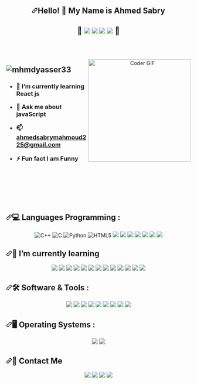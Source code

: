 <article class="markdown-body entry-content container-lg f5" itemprop="text">
        <h1 align="center" dir="auto"><a id="user-content-hello---my-name-is-amr-welcome-to-my-github-profile-" class="anchor" aria-hidden="true" tabindex="-1" href="#hello---my-name-is-amr-welcome-to-my-github-profile-"><svg class="octicon octicon-link" viewBox="0 0 16 16" version="1.1" width="16" height="16" aria-hidden="true"><path d="m7.775 3.275 1.25-1.25a3.5 3.5 0 1 1 4.95 4.95l-2.5 2.5a3.5 3.5 0 0 1-4.95 0 .751.751 0 0 1 .018-1.042.751.751 0 0 1 1.042-.018 1.998 1.998 0 0 0 2.83 0l2.5-2.5a2.002 2.002 0 0 0-2.83-2.83l-1.25 1.25a.751.751 0 0 1-1.042-.018.751.751 0 0 1-.018-1.042Zm-4.69 9.64a1.998 1.998 0 0 0 2.83 0l1.25-1.25a.751.751 0 0 1 1.042.018.751.751 0 0 1 .018 1.042l-1.25 1.25a3.5 3.5 0 1 1-4.95-4.95l2.5-2.5a3.5 3.5 0 0 1 4.95 0 .751.751 0 0 1-.018 1.042.751.751 0 0 1-1.042.018 1.998 1.998 0 0 0-2.83 0l-2.5 2.5a1.998 1.998 0 0 0 0 2.83Z"></path></svg></a>Hello! 👋  My Name is Ahmed Sabry</h1>
        <h1 align="center" dir="auto">
        <span>💖</span>
        <a  rel="noopener noreferrer nofollow"> 
        <img src ="https://img.shields.io/badge/-%234ea94b.svg?&style=plastic&logo=mongodb&logoColor=white"/>
        </a>
        <a target="_blank" rel="noopener noreferrer nofollow" ><img src="https://img.shields.io/badge/-%23404d59.svg?&style=plastic&logo=express&logoColor=white" style="max-width: 100%;"/>
        </a>
        <a target="_blank" rel="noopener noreferrer nofollow" ><img src="https://img.shields.io/badge/-%2361DAFB.svg?style=plastic&amp;logo=React&amp;logoColor=black" style="max-width: 100%;">
        </a>
        <a target="_blank" rel="noopener noreferrer nofollow" ><img src="https://img.shields.io/badge/-%230F9D58.svg?style=plastic&amp;logo=Node.Js&amp;logoColor=white" style="max-width: 100%;">
        </a>
        <span>💖</span>
        </h1>
        <br>
        <br>
        <p dir="auto">
        <animated-image style="width: 380;text-align: center;">
        <a target="_blank" rel="noopener noreferrer nofollow" href="https://camo.githubusercontent.com/2309797487e5e969659a3b545c96151807b04120a9cc2985f632ec94ba00c9f3/68747470733a2f2f6d656469612e67697068792e636f6d2f6d656469612f53576f536b4e36447854737a71494b4571762f67697068792e676966" data-target="animated-image.originalLink">
        <img align="right" src="https://camo.githubusercontent.com/2309797487e5e969659a3b545c96151807b04120a9cc2985f632ec94ba00c9f3/68747470733a2f2f6d656469612e67697068792e636f6d2f6d656469612f53576f536b4e36447854737a71494b4571762f67697068792e676966" alt="Coder GIF" height="280" data-canonical-src="https://media.giphy.com/media/SWoSkN6DxTszqIKEqv/giphy.gif" style="max-width: 100%; display: inline-block;" data-target="animated-image.originalImage">
        </a>
        <span class="AnimatedImagePlayer" data-target="animated-image.player" hidden="">
        <a data-target="animated-image.replacedLink" class="AnimatedImagePlayer-images" href="https://camo.githubusercontent.com/2309797487e5e969659a3b545c96151807b04120a9cc2985f632ec94ba00c9f3/68747470733a2f2f6d656469612e67697068792e636f6d2f6d656469612f53576f536b4e36447854737a71494b4571762f67697068792e676966" target="_blank">
        <span data-target="animated-image.imageContainer">
        <canvas class="AnimatedImagePlayer-stillImage" aria-hidden="true" width="380" height="280"></canvas></span></a>
        <button data-target="animated-image.imageButton" class="AnimatedImagePlayer-images" tabindex="-1" aria-label="Play Coder GIF"hidden=""></button>
        <span class="AnimatedImagePlayer-controls" data-target="animated-image.controls" hidden="">
        <button data-target="animated-image.playButton" class="AnimatedImagePlayer-button" aria-label="Play Coder GIF">
        <svg aria-hidden="true" focusable="false" class="octicon icon-play" width="16" height="16" viewBox="0 0 16 16" fill="none" xmlns="http://www.w3.org/2000/svg"><path d="M4 13.5427V2.45734C4 1.82607 4.69692 1.4435 5.2295 1.78241L13.9394 7.32507C14.4334 7.63943 14.4334 8.36057 13.9394 8.67493L5.2295 14.2176C4.69692 14.5565 4 14.1739 4 13.5427Z">
        </path></svg>
        <svg aria-hidden="true" focusable="false" class="octicon icon-pause" width="16" height="16" viewBox="0 0 16 16" xmlns="http://www.w3.org/2000/svg"><rect x="4" y="2" width="3" height="12" rx="1"></rect><rect x="9" y="2" width="3" height="12" rx="1"></rect>
        </svg>
        </button>
        <a data-target="animated-image.openButton" aria-label="Open Coder GIF in new window" class="AnimatedImagePlayer-button" href="https://camo.githubusercontent.com/2309797487e5e969659a3b545c96151807b04120a9cc2985f632ec94ba00c9f3/68747470733a2f2f6d656469612e67697068792e636f6d2f6d656469612f53576f536b4e36447854737a71494b4571762f67697068792e676966" target="_blank">
        <svg aria-hidden="true" class="octicon" xmlns="http://www.w3.org/2000/svg" viewBox="0 0 16 16" width="16" height="16"><path fill-rule="evenodd" d="M10.604 1h4.146a.25.25 0 01.25.25v4.146a.25.25 0 01-.427.177L13.03 4.03 9.28 7.78a.75.75 0 01-1.06-1.06l3.75-3.75-1.543-1.543A.25.25 0 0110.604 1zM3.75 2A1.75 1.75 0 002 3.75v8.5c0 .966.784 1.75 1.75 1.75h8.5A1.75 1.75 0 0014 12.25v-3.5a.75.75 0 00-1.5 0v3.5a.25.25 0 01-.25.25h-8.5a.25.25 0 01-.25-.25v-8.5a.25.25 0 01.25-.25h3.5a.75.75 0 000-1.5h-3.5z"></path>
        </svg>
        </a>
        </span>
        </span>
        </animated-image>
        </p>
        <h2 dir="auto"><img src="https://camo.githubusercontent.com/b8b6b0264cd18bf9bd7f0d099709c087137c1abd1f6778f5cd393d0e8feb70ef/68747470733a2f2f6b6f6d617265762e636f6d2f67687076632f3f757365726e616d653d6d686d647961737365723333266c6162656c3d50726f66696c65253230766965777326636f6c6f723d306537356236267374796c653d666c6174" alt="mhmdyasser33" data-canonical-src="https://komarev.com/ghpvc/?username=mhmdyasser33&amp;label=Profile%20views&amp;color=0e75b6&amp;style=flat" style="max-width: 100%;"></h2> 
        <h3 dir="auto">
            <ul dir="auto">
                <li>
                <p dir="auto">🌱 I’m currently learning <strong>React js</strong></p>
                </li>
                <li>
                <p dir="auto">💬 Ask me about <strong>javaScript</strong></p>
                </li>
                <li>
                <p dir="auto">📫 <strong><a href="ahmedsabrymahmoud225@gmail.com">ahmedsabrymahmoud225@gmail.com</a></strong></p>
                </li>
                <li>
                <p dir="auto">⚡ Fun fact <strong>I am Funny</strong></p>
                </li>
                </ul>
        </h3>
        <br>
        <br>
        <br>
        <br>
        <br>
        <h2 dir="auto"><a id="user-content-languages-and-tools--" class="anchor" aria-hidden="true" tabindex="-1" href="#languages-and-tools--"><svg class="octicon octicon-link" viewBox="0 0 16 16" version="1.1" width="16" height="16" aria-hidden="true"><path d="m7.775 3.275 1.25-1.25a3.5 3.5 0 1 1 4.95 4.95l-2.5 2.5a3.5 3.5 0 0 1-4.95 0 .751.751 0 0 1 .018-1.042.751.751 0 0 1 1.042-.018 1.998 1.998 0 0 0 2.83 0l2.5-2.5a2.002 2.002 0 0 0-2.83-2.83l-1.25 1.25a.751.751 0 0 1-1.042-.018.751.751 0 0 1-.018-1.042Zm-4.69 9.64a1.998 1.998 0 0 0 2.83 0l1.25-1.25a.751.751 0 0 1 1.042.018.751.751 0 0 1 .018 1.042l-1.25 1.25a3.5 3.5 0 1 1-4.95-4.95l2.5-2.5a3.5 3.5 0 0 1 4.95 0 .751.751 0 0 1-.018 1.042.751.751 0 0 1-1.042.018 1.998 1.998 0 0 0-2.83 0l-2.5 2.5a1.998 1.998 0 0 0 0 2.83Z"></path></svg></a>💻 Languages Programming :</h2>
        <p dir="auto" align="center">
        <a  rel="noopener noreferrer nofollow"> 
        <img alt="C++" src="https://img.shields.io/badge/C++%20-%2300599C.svg?style=plastic&amp;logo=c%2B%2B&amp;logoColor=white" style="max-width: 100%;">
        </a>
        <a rel="nofollow"> 
        <img alt="C" src="https://img.shields.io/badge/C%20-%232370ED.svg?style=plastic&amp;logo=c&amp;logoColor=white" style="max-width: 100%;">
        </a>
        <a ><img alt="Python" src="https://img.shields.io/badge/Python%20-%2314354C.svg?style=plastic&amp;logo=python&amp;logoColor=white" style="max-width: 100%;"></a>
        <a ><img  alt="HTML5" src="https://img.shields.io/badge/-HTML%205-%23E44D27?style=plastic&amp;logo=html5&amp;logoColor=ffffff" style="max-width: 100%;"></a>
        <a ><img src="https://img.shields.io/badge/CSS%203%20-%231572B6.svg?&style=plastic&logo=css3&logoColor=white"/></a>
        <a ><img src="https://img.shields.io/badge/JavaScript%20-%23323330.svg?&style=plastic&logo=javascript&logoColor=%23F7DF1E"/></a>
        <a ><img src="https://img.shields.io/badge/BootStrap%20-%23563D7C.svg?&style=plastic&logo=bootstrap&logoColor=white"/></a>
        <a ><img src="https://img.shields.io/badge/React.JS-%2361DAFB.svg?style=plastic&amp;logo=React&amp;logoColor=black" style="max-width: 100%;"></a>
        <a  ><img src="https://img.shields.io/badge/Node.Js-%230F9D58.svg?style=plastic&amp;logo=Node.Js&amp;logoColor=white" style="max-width: 100%;"></a>
        <a ><img src="https://img.shields.io/badge/Express.js%20-%23404d59.svg?&style=plastic&logo=express&logoColor=white" style="max-width: 100%;"/>
        </a>
        <a > 
        <img src ="https://img.shields.io/badge/SQL%20Server-%2314354C.svg?&style=plastic&logo=microsoft%20sql%20server&logoColor=white">
        </a>
        </p>
        <h2 dir="auto"><a id="user-content-im-currently-learning" class="anchor" aria-hidden="true" tabindex="-1" href="#im-currently-learning"><svg class="octicon octicon-link" viewBox="0 0 16 16" version="1.1" width="16" height="16" aria-hidden="true"><path d="m7.775 3.275 1.25-1.25a3.5 3.5 0 1 1 4.95 4.95l-2.5 2.5a3.5 3.5 0 0 1-4.95 0 .751.751 0 0 1 .018-1.042.751.751 0 0 1 1.042-.018 1.998 1.998 0 0 0 2.83 0l2.5-2.5a2.002 2.002 0 0 0-2.83-2.83l-1.25 1.25a.751.751 0 0 1-1.042-.018.751.751 0 0 1-.018-1.042Zm-4.69 9.64a1.998 1.998 0 0 0 2.83 0l1.25-1.25a.751.751 0 0 1 1.042.018.751.751 0 0 1 .018 1.042l-1.25 1.25a3.5 3.5 0 1 1-4.95-4.95l2.5-2.5a3.5 3.5 0 0 1 4.95 0 .751.751 0 0 1-.018 1.042.751.751 0 0 1-1.042.018 1.998 1.998 0 0 0-2.83 0l-2.5 2.5a1.998 1.998 0 0 0 0 2.83Z"></path></svg></a>📌 I’m currently learning </h2>
        <p dir="auto" align="center">
        <a >
        <img src="https://img.shields.io/badge/TypeScript%20-%23007ACC.svg?&style=plastic&logo=typescript&logoColor=white"/></a>
        <a  >
        <img src="https://img.shields.io/badge/Redux%20-%23593d88.svg?&style=plastic&logo=redux&logoColor=white"/>
        </a>
        <a > 
        <img src ="https://img.shields.io/badge/MongoDB-%234ea94b.svg?&style=plastic&logo=mongodb&logoColor=white"/>
        </a>
        <a > 
        <img src ="https://img.shields.io/badge/Firebase-%23FFFC00.svg?&style=plastic&logo=firebase&logoColor=white"/>
        </a>
        <a > 
            <img src ="https://img.shields.io/badge/React%20Bootstrap-6d4aff.svg?&style=plastic&logo=bootstrap&logoColor=white"/>
        </a>
        <a > 
            <img src ="https://img.shields.io/badge/Axios-white.svg?&style=plastic&logo=axios"/>
        </a>
        <a > 
            <img src ="https://img.shields.io/badge/React%20Router-black.svg?&style=plastic&logo=reactrouter"/>
        </a>
        <a > 
            <img src ="https://img.shields.io/badge/-React%20Query-FF4154?style=plastic&logo=react%20query&logoColor=white"/>
        </a>
        <a > 
            <img src ="https://img.shields.io/badge/NODEMON-%23323330.svg?style=plastic&logo=nodemon&logoColor=%BBDEAD"/>
        </a>
        <a > 
            <img src ="https://img.shields.io/badge/React%20Hook%20Form-%23EC5990.svg?style=plastic&logo=reacthookform&logoColor=white"/>
        </a>
        <a > 
            <img src ="https://img.shields.io/badge/tailwindcss-%2338B2AC.svg?style=plastic&logo=tailwind-css&logoColor=white"/>
        </a>
        <a > 
            <img src ="https://img.shields.io/badge/-jest-%23C21325?style=plastic&logo=jest&logoColor=white"/>
        </a>
        <a > 
            <img src ="https://img.shields.io/badge/-TestingLibrary-%23E33332?style=plastic&logo=testing-library&logoColor=white"/>
        </a>
        </p>
        <h2 dir="auto"><a id="user-content-languages-and-tools--" class="anchor" aria-hidden="true" tabindex="-1" href="#languages-and-tools--"><svg class="octicon octicon-link" viewBox="0 0 16 16" version="1.1" width="16" height="16" aria-hidden="true"><path d="m7.775 3.275 1.25-1.25a3.5 3.5 0 1 1 4.95 4.95l-2.5 2.5a3.5 3.5 0 0 1-4.95 0 .751.751 0 0 1 .018-1.042.751.751 0 0 1 1.042-.018 1.998 1.998 0 0 0 2.83 0l2.5-2.5a2.002 2.002 0 0 0-2.83-2.83l-1.25 1.25a.751.751 0 0 1-1.042-.018.751.751 0 0 1-.018-1.042Zm-4.69 9.64a1.998 1.998 0 0 0 2.83 0l1.25-1.25a.751.751 0 0 1 1.042.018.751.751 0 0 1 .018 1.042l-1.25 1.25a3.5 3.5 0 1 1-4.95-4.95l2.5-2.5a3.5 3.5 0 0 1 4.95 0 .751.751 0 0 1-.018 1.042.751.751 0 0 1-1.042.018 1.998 1.998 0 0 0-2.83 0l-2.5 2.5a1.998 1.998 0 0 0 0 2.83Z"></path></svg></a>🛠️ Software & Tools  :</h2>
        <p dir="auto" align="center">
        <a ><img src="https://img.shields.io/badge/-Git-%23F05032?style=plastic&amp;logo=Git&amp;logoColor=%23ffffff" style="max-width: 100%;">
        <a ><img src="https://img.shields.io/badge/-GitHub-181717?style=plastic&amp;logo=Github" style="max-width: 100%;"></a>
        <a ><img src="http://img.shields.io/badge/-VS%20Code-007ACC?style=plastic&amp;logo=visual-studio-code&amp;logoColor=ffffff" style="max-width: 100%;"></a>
        <a ><img src="https://img.shields.io/badge/Google%20Sheets%20-%2334A853.svg?style=plastic&amp;logo=google%20sheets&amp;logoColor=white" style="max-width: 100%;"></a>
        <a ><img src="https://img.shields.io/badge/-Stack%20Overflow-FE7A16?style=plastic&amp;logo=stack-overflow&amp;logoColor=white" style="max-width: 100%;"></a>
        <a ><img src="https://img.shields.io/badge/Geeksforgeeks-%230F9D58.svg?style=plastic&amp;logo=geeksforgeeks&amp;logoColor=white" style="max-width: 100%;"></a>
        <a target="_blank" rel="noopener noreferrer nofollow" >
        <img src="https://img.shields.io/badge/-Notion-fff?style=plastic&amp;logo=notion&amp;logoColor=000" style="max-width: 100%;">
        </a>
        <a > 
            <img src ="https://img.shields.io/badge/github%20pages-121013?style=plastic&logo=github&logoColor=white"/>
        </a>
        <a > 
            <img src ="https://img.shields.io/badge/NPM-%23CB3837.svg?style=plastic&logo=npm&logoColor=white"/>
        </a>
        </p>
        <h2 dir="auto"><a id="user-content-languages-and-tools--" class="anchor" aria-hidden="true" tabindex="-1" href="#languages-and-tools--"><svg class="octicon octicon-link" viewBox="0 0 16 16" version="1.1" width="16" height="16" aria-hidden="true"><path d="m7.775 3.275 1.25-1.25a3.5 3.5 0 1 1 4.95 4.95l-2.5 2.5a3.5 3.5 0 0 1-4.95 0 .751.751 0 0 1 .018-1.042.751.751 0 0 1 1.042-.018 1.998 1.998 0 0 0 2.83 0l2.5-2.5a2.002 2.002 0 0 0-2.83-2.83l-1.25 1.25a.751.751 0 0 1-1.042-.018.751.751 0 0 1-.018-1.042Zm-4.69 9.64a1.998 1.998 0 0 0 2.83 0l1.25-1.25a.751.751 0 0 1 1.042.018.751.751 0 0 1 .018 1.042l-1.25 1.25a3.5 3.5 0 1 1-4.95-4.95l2.5-2.5a3.5 3.5 0 0 1 4.95 0 .751.751 0 0 1-.018 1.042.751.751 0 0 1-1.042.018 1.998 1.998 0 0 0-2.83 0l-2.5 2.5a1.998 1.998 0 0 0 0 2.83Z"></path></svg></a>🖥️ Operating Systems  :</h2>
        <p dir="auto" align="center">
        <a ><img src="https://img.shields.io/badge/Linux-FCC624?style=plastic&amp;logo=linux&amp;logoColor=black" style="max-width: 100%;"></a>
        <a >
        <img src="https://img.shields.io/badge/Windows-0078D6?style=plastic&amp;logo=windows&amp;logoColor=white" style="max-width: 100%;">
        </a>
        </p>
        <h2 dir="auto"><a id="user-content-contact-me" class="anchor" aria-hidden="true" tabindex="-1" href="#contact-me"><svg class="octicon octicon-link" viewBox="0 0 16 16" version="1.1" width="16" height="16" aria-hidden="true"><path d="m7.775 3.275 1.25-1.25a3.5 3.5 0 1 1 4.95 4.95l-2.5 2.5a3.5 3.5 0 0 1-4.95 0 .751.751 0 0 1 .018-1.042.751.751 0 0 1 1.042-.018 1.998 1.998 0 0 0 2.83 0l2.5-2.5a2.002 2.002 0 0 0-2.83-2.83l-1.25 1.25a.751.751 0 0 1-1.042-.018.751.751 0 0 1-.018-1.042Zm-4.69 9.64a1.998 1.998 0 0 0 2.83 0l1.25-1.25a.751.751 0 0 1 1.042.018.751.751 0 0 1 .018 1.042l-1.25 1.25a3.5 3.5 0 1 1-4.95-4.95l2.5-2.5a3.5 3.5 0 0 1 4.95 0 .751.751 0 0 1-.018 1.042.751.751 0 0 1-1.042.018 1.998 1.998 0 0 0-2.83 0l-2.5 2.5a1.998 1.998 0 0 0 0 2.83Z"></path></svg></a>🔗 Contact Me</h2>
        <p dir="auto" align="center">
        <a href="/" ><img src="https://img.shields.io/badge/Facebook-1877F2?style=plastic&amp;logo=facebook&amp;logoColor=white" style="max-width: 100%;"></a>
        <a href="mailto:ahmedsabrymahmoud225@gmail.com"><img src="https://img.shields.io/badge/Gmail-D14836?style=plastic&amp;logo=gmail&amp;logoColor=white&amp;link=mailto:AmrSaaayed74@gmail.com" style="max-width: 100%;"></a>   
        <a href="www.linkedin.com/in/ahmed-sabry-41b0b5268" ><img src="https://img.shields.io/badge/LinkedIn-0077B5?style=plastic&amp;logo=linkedin&amp;logoColor=white" style="max-width: 100%;"></a>
        <a href="https://api.whatsapp.com/send?phone=01098583817" ><img src="https://img.shields.io/badge/-Whatsapp-075e54?style=plastic&amp;logo=Whatsapp&amp;logoColor=white" style="max-width: 100%;"></a>
        </p> 
</article>
